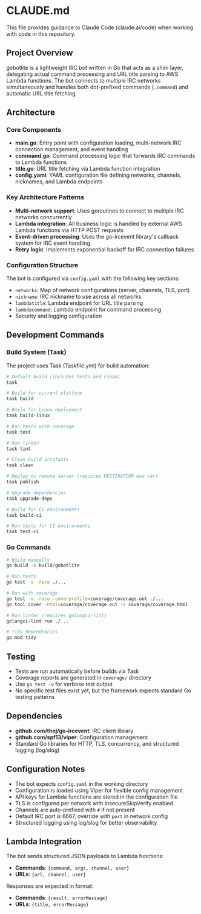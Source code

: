 # CLAUDE.md

This file provides guidance to Claude Code (claude.ai/code) when working with code in this repository.

## Project Overview

gobotlite is a lightweight IRC bot written in Go that acts as a shim layer, delegating actual command processing and URL title parsing to AWS Lambda functions. The bot connects to multiple IRC networks simultaneously and handles both dot-prefixed commands (`.command`) and automatic URL title fetching.

## Architecture

### Core Components

- **main.go**: Entry point with configuration loading, multi-network IRC connection management, and event handling
- **command.go**: Command processing logic that forwards IRC commands to Lambda functions
- **title.go**: URL title fetching via Lambda function integration
- **config.yaml**: YAML configuration file defining networks, channels, nicknames, and Lambda endpoints

### Key Architecture Patterns

- **Multi-network support**: Uses goroutines to connect to multiple IRC networks concurrently
- **Lambda integration**: All business logic is handled by external AWS Lambda functions via HTTP POST requests
- **Event-driven processing**: Uses the go-ircevent library's callback system for IRC event handling
- **Retry logic**: Implements exponential backoff for IRC connection failures

### Configuration Structure

The bot is configured via `config.yaml` with the following key sections:

- `networks`: Map of network configurations (server, channels, TLS, port)
- `nickname`: IRC nickname to use across all networks
- `lambdatitle`: Lambda endpoint for URL title parsing
- `lambdacommand`: Lambda endpoint for command processing
- Security and logging configuration

## Development Commands

### Build System (Task)

The project uses Task (Taskfile.yml) for build automation:

```bash
# Default build (includes tests and clean)
task

# Build for current platform
task build

# Build for Linux deployment
task build-linux

# Run tests with coverage
task test

# Run linter
task lint

# Clean build artifacts
task clean

# Deploy to remote server (requires DESTINATION env var)
task publish

# Upgrade dependencies
task upgrade-deps

# Build for CI environments
task build-ci

# Run tests for CI environments
task test-ci
```

### Go Commands

```bash
# Build manually
go build -o build/gobotlite

# Run tests
go test -v -race ./...

# Run with coverage
go test -v -race -coverprofile=coverage/coverage.out ./...
go tool cover -html=coverage/coverage.out -o coverage/coverage.html

# Run linter (requires golangci-lint)
golangci-lint run ./...

# Tidy dependencies
go mod tidy
```

## Testing

- Tests are run automatically before builds via Task
- Coverage reports are generated in `coverage/` directory
- Use `go test -v` for verbose test output
- No specific test files exist yet, but the framework expects standard Go testing patterns

## Dependencies

- **github.com/thoj/go-ircevent**: IRC client library
- **github.com/spf13/viper**: Configuration management
- Standard Go libraries for HTTP, TLS, concurrency, and structured logging (log/slog)

## Configuration Notes

- The bot expects `config.yaml` in the working directory
- Configuration is loaded using Viper for flexible config management
- API keys for Lambda functions are stored in the configuration file
- TLS is configured per network with InsecureSkipVerify enabled
- Channels are auto-prefixed with `#` if not present
- Default IRC port is 6667, override with `port` in network config
- Structured logging using log/slog for better observability

## Lambda Integration

The bot sends structured JSON payloads to Lambda functions:

- **Commands**: `{command, args, channel, user}`
- **URLs**: `{url, channel, user}`

Responses are expected in format:

- **Commands**: `{result, errorMessage}`
- **URLs**: `{title, errorMessage}`
